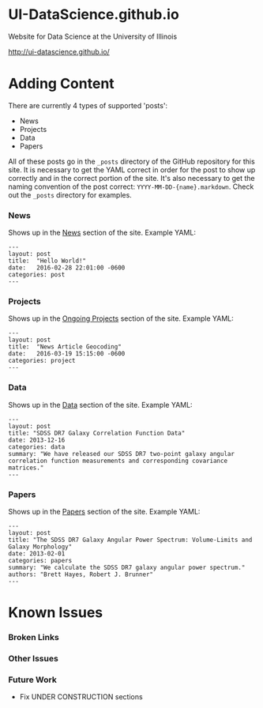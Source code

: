 # UI-DataScience.github.io

Website for Data Science at the University of Illinois

http://ui-datascience.github.io/

# Adding Content

There are currently 4 types of supported 'posts':

* News
* Projects
* Data
* Papers

All of these posts go in the `_posts` directory of the GitHub repository for this site. It is necessary to get the YAML correct in order for the post to show up correctly and in the correct portion of the site. It's also necessary to get the naming convention of the post correct: `YYYY-MM-DD-{name}.markdown`. Check out the `_posts` directory for examples.

### News

Shows up in the [News](http://ui-datascience.github.io/news) section of the site. Example YAML:

```
---
layout: post
title:  "Hello World!"
date:   2016-02-28 22:01:00 -0600
categories: post
---
```

### Projects

Shows up in the [Ongoing Projects](http://ui-datascience.github.io/projects) section of the site. Example YAML:

```
---
layout: post
title:  "News Article Geocoding"
date:   2016-03-19 15:15:00 -0600
categories: project
---
```

### Data

Shows up in the [Data](http://ui-datascience.github.io/data) section of the site. Example YAML: 

```
---
layout: post
title: "SDSS DR7 Galaxy Correlation Function Data"
date: 2013-12-16
categories: data
summary: "We have released our SDSS DR7 two-point galaxy angular correlation function measurements and corresponding covariance matrices."
---
```

### Papers

Shows up in the [Papers](http://ui-datascience.github.io/papers/) section of the site. Example YAML:

```
---
layout: post
title: "The SDSS DR7 Galaxy Angular Power Spectrum: Volume-Limits and Galaxy Morphology"
date: 2013-02-01
categories: papers
summary: "We calculate the SDSS DR7 galaxy angular power spectrum."
authors: "Brett Hayes, Robert J. Brunner"
---
```
# Known Issues

### Broken Links

### Other Issues

### Future Work
* Fix UNDER CONSTRUCTION sections

